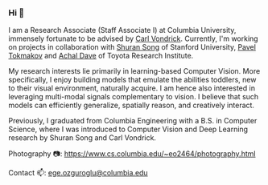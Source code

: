 ### Hi 👋

I am a Research Associate (Staff Associate I) at Columbia University, immensely fortunate to be advised by [Carl Vondrick](http://www.cs.columbia.edu/~vondrick/). Currently, I'm working on projects in collaboration with [Shuran Song](https://shurans.github.io/) of Stanford University, [Pavel Tokmakov](https://pvtokmakov.github.io/home/) and [Achal Dave](https://www.achaldave.com/) of Toyota Research Institute.

My research interests lie primarily in learning-based Computer Vision. More specifically, I enjoy building models that emulate the abilities toddlers, new to their visual environment, naturally acquire. I am hence also interested in leveraging multi-modal signals complementary to vision. I believe that such models can efficiently generalize, spatially reason, and creatively interact.

Previously, I graduated from Columbia Engineering with a B.S. in Computer Science, where I was introduced to Computer Vision and Deep Learning research by Shuran Song and Carl Vondrick.

Photography 📷: https://www.cs.columbia.edu/~eo2464/photography.html

Contact 📫: ege.ozguroglu@columbia.edu
